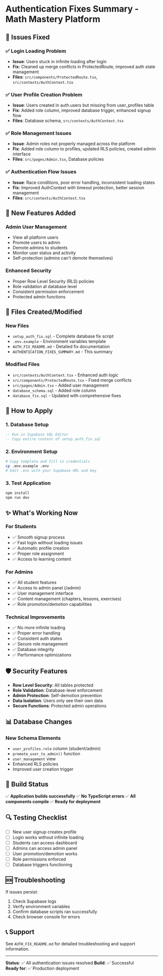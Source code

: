 # Authentication Fixes Summary - Math Mastery Platform

## 🎯 Issues Fixed

### ✅ Login Loading Problem
- **Issue**: Users stuck in infinite loading after login
- **Fix**: Cleaned up merge conflicts in ProtectedRoute, improved auth state management
- **Files**: `src/components/ProtectedRoute.tsx`, `src/contexts/AuthContext.tsx`

### ✅ User Profile Creation Problem  
- **Issue**: Users created in auth.users but missing from user_profiles table
- **Fix**: Added role column, improved database trigger, enhanced signup flow
- **Files**: Database schema, `src/contexts/AuthContext.tsx`

### ✅ Role Management Issues
- **Issue**: Admin roles not properly managed across the platform
- **Fix**: Added role column to profiles, updated RLS policies, created admin interface
- **Files**: `src/pages/Admin.tsx`, Database policies

### ✅ Authentication Flow Issues
- **Issue**: Race conditions, poor error handling, inconsistent loading states
- **Fix**: Improved AuthContext with timeout protection, better session management
- **Files**: `src/contexts/AuthContext.tsx`

## 🚀 New Features Added

### Admin User Management
- View all platform users
- Promote users to admin
- Demote admins to students  
- Monitor user status and activity
- Self-protection (admins can't demote themselves)

### Enhanced Security
- Proper Row Level Security (RLS) policies
- Role validation at database level
- Consistent permission enforcement
- Protected admin functions

## 📁 Files Created/Modified

### New Files
- `setup_auth_fix.sql` - Complete database fix script
- `.env.example` - Environment variables template
- `AUTH_FIX_README.md` - Detailed fix documentation
- `AUTHENTICATION_FIXES_SUMMARY.md` - This summary

### Modified Files
- `src/contexts/AuthContext.tsx` - Enhanced auth logic
- `src/components/ProtectedRoute.tsx` - Fixed merge conflicts
- `src/pages/Admin.tsx` - Added user management
- `database_schema.sql` - Added role column
- `database_fix.sql` - Updated with comprehensive fixes

## 🔧 How to Apply

### 1. Database Setup
```sql
-- Run in Supabase SQL Editor
-- Copy entire content of setup_auth_fix.sql
```

### 2. Environment Setup
```bash
# Copy template and fill in credentials
cp .env.example .env
# Edit .env with your Supabase URL and key
```

### 3. Test Application
```bash
npm install
npm run dev
```

## ✨ What's Working Now

### For Students
- ✅ Smooth signup process
- ✅ Fast login without loading issues
- ✅ Automatic profile creation
- ✅ Proper role assignment
- ✅ Access to learning content

### For Admins  
- ✅ All student features
- ✅ Access to admin panel (/admin)
- ✅ User management interface
- ✅ Content management (chapters, lessons, exercises)
- ✅ Role promotion/demotion capabilities

### Technical Improvements
- ✅ No more infinite loading
- ✅ Proper error handling
- ✅ Consistent auth states
- ✅ Secure role management
- ✅ Database integrity
- ✅ Performance optimizations

## 🛡️ Security Features

- **Row Level Security**: All tables protected
- **Role Validation**: Database-level enforcement  
- **Admin Protection**: Self-demotion prevention
- **Data Isolation**: Users only see their own data
- **Secure Functions**: Protected admin operations

## 📊 Database Changes

### New Schema Elements
- `user_profiles.role` column (student/admin)
- `promote_user_to_admin()` function
- `user_management` view
- Enhanced RLS policies
- Improved user creation trigger

## 🎉 Build Status

✅ **Application builds successfully**
✅ **No TypeScript errors**
✅ **All components compile**
✅ **Ready for deployment**

## 🔍 Testing Checklist

- [ ] New user signup creates profile
- [ ] Login works without infinite loading
- [ ] Students can access dashboard
- [ ] Admins can access admin panel
- [ ] User promotion/demotion works
- [ ] Role permissions enforced
- [ ] Database triggers functioning

## 🆘 Troubleshooting

If issues persist:
1. Check Supabase logs
2. Verify environment variables
3. Confirm database scripts ran successfully
4. Check browser console for errors

## 📞 Support

See `AUTH_FIX_README.md` for detailed troubleshooting and support information.

---

**Status**: ✅ All authentication issues resolved
**Build**: ✅ Successful  
**Ready for**: ✅ Production deployment